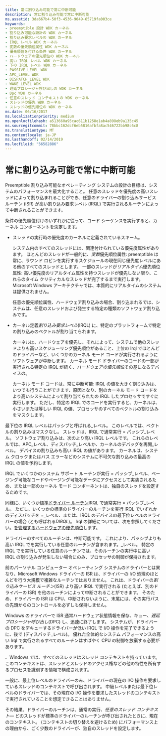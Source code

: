 ```yaml
---
title: 常に割り込み可能で常に中断可能
description: 常に割り込み可能で常に中断可能
ms.assetid: 3da667b4-50f3-4536-9049-65719fa003ce
keywords:
- preemptible 設計 WDK カーネル
- 割り込み可能な設計の WDK カーネル
- 割り込み要求レベルの WDK カーネル
- IRQL レベル WDK カーネル
- 変数の優先順位属性 WDK カーネル
- 優先順位を付ける条件 WDK カーネル
- ハードウェアの優先順位の WDK カーネル
- 高い IRQL レベル WDK カーネル
- 下の IRQL レベル WDK カーネル
- PASSIVE_LEVEL WDK
- APC_LEVEL WDK
- DISPATCH_LEVEL WDK
- WAKE_LEVEL WDK
- 遅延プロシージャ呼び出しの WDK カーネル
- Dpc WDK カーネル
- 任意のスレッド コンテキストの WDK カーネル
- スレッドの優先 WDK カーネル
- スレッドの優先順位の WDK カーネル
ms.date: 06/16/2017
ms.localizationpriority: medium
ms.openlocfilehash: a513660a95cac611b1258e1ab4a898eb9a135c45
ms.sourcegitcommit: 78bbc162dcf6eb5816afbfa8ac546722bb98c6c8
ms.translationtype: MT
ms.contentlocale: ja-JP
ms.lasthandoff: 02/14/2019
ms.locfileid: "56582886"
---
```

# <a name="always-preemptible-and-always-interruptible"></a>常に割り込み可能で常に中断可能





Preemptible 割り込み可能なオペレーティング システムの設計の目標は、システムのパフォーマンスを最大化すること。 任意のスレッドを優先度の高いスレッドによって割り込まれることができ、任意のドライバーの割り込みサービス ルーチン (ISR) が高い割り込み要求レベル (IRQL) で実行されるルーチンによって中断されることができます。

条件の優先順位付けのいずれかに従って、コード シーケンスを実行すると、カーネル コンポーネントを決定します。

-   スレッドの実行時の優先度のカーネルに定義されているスキーム。

    システム内のすべてのスレッドには、関連付けられている優先度属性があります。 ほとんどのスレッドが一般的に、*変数*優先順位属性: preemptible は常に、ラウンド ロビンを実行するスケジュールの現在同じ優先度レベルにある他のすべてのスレッドとします。 一部のスレッドが*リアルタイム*優先順位属性: 高い優先度のリアルタイム属性を持つスレッドが優先しない限り、これらのタイム クリティカルなスレッドが完了するまで実行します。 Microsoft Windows アーキテクチャでは、本質的にリアルタイムのシステムは提供されません。

    任意の優先順位属性、ハードウェア割り込みの場合、割り込まれるでは、システムは、任意のスレッドおよび発生する特定の種類のソフトウェア割り込みです。

-   カーネル定義*割り込み要求レベル*(IRQL) に、特定のプラットフォームで特定の割り込みのベクトルが割り当てられます。

    カーネルは、ハードウェアを優先し、それによって、システムで他のスレッドよりも高いスケジューリング優先順位があること、上位の Irql でほとんどのドライバーなど、いくつかのカーネル モード コードが実行されるようにソフトウェアが中断します。 カーネル モード ドライバーのコードの一部が実行される特定の IRQL が続く、*ハードウェアの優先順位*その基になるデバイスの。

    カーネル モード コードは、常に中断可能: IRQL の値を大きく割り込みは、いつでも行うことができます、原因となり、別のカーネル モード コードをより高いシステムによって割り当てられたの IRQL したプロセッサですぐに実行します。 ただし、特定の IRQL でのコードを実行すると、カーネルは、小さいまたは等しい IRQL の値、プロセッサのすべてのベクトルの割り込みをマスクします。

最下位の IRQL レベルはパッシブと呼ばれる\_レベル。 このレベルでは、ベクトルの割り込みはマスクなし。 スレッドは、IRQL で通常実行 = パッシブ\_レベル。 ソフトウェア割り込みは、次のより高い IRQL レベルです。 これらのレベルでは、APC\_レベル、ディスパッチ\_レベルか、カーネルのデバッグを再開\_レベル。 デバイスの割り込みも高い IRQL の値があります。 カーネルは、システム クロックまたはバス エラーなどのシステムに不可欠な割り込みの最高の IRQL の値を予約します。

IRQL でいくつかのシステム サポート ルーチンが実行 = パッシブ\_レベル、ページング可能なコードやページング可能なデータにアクセスとして実装されるため、または一部のカーネル モード コンポーネントは、独自のスレッドを設定するためです。

同様に、いくつか[標準ドライバー ルーチン](https://docs.microsoft.com/windows-hardware/drivers/kernel/introduction-to-standard-driver-routines)IRQL で通常実行 = パッシブ\_レベル。 ただし、いくつかの標準のドライバーのルーチンを実行 IRQL でいずれかのディスパッチを =\_レベル、または、IRQL のデバイスの最下位レベルのドライバーの場合 (とも呼ばれる*DIRQL*)。 Irql の詳細については、次を参照してください。[を管理するハードウェアの優先順位](managing-hardware-priorities.md)します。

ドライバーのすべてのルーチンは、中断可能です。 これにより、パッシブよりも高い IRQL でを実行している任意のルーチンが含まれます。\_レベル。 特定の IRQL でを実行している任意のルーチンでは、そのルーチンの実行中に高い IRQL の割り込みが発生しない場合にのみ、プロセッサの制御が保持されます。

前のパーソナル コンピューター オペレーティング システムのドライバーとは異なり、Microsoft Windows ドライバーの ISR は、ドライバーの I/O 処理のほとんどを行う大規模で複雑なルーチンではありません。 これは、ドライバーの*割り込みサービス ルーチン*(ISR) より高い IRQL で実行される (たとえば、別のドライバーの ISR) を他のルーチンによって中断されることができます。 そのため、ドライバーの ISR は CPU、中断されないように、末尾には、その実行パスの先頭からのコントロールを必ずしも保持しません。

Windows のドライバーで ISR 通常ハードウェア状態情報を保存、キュー、*遅延プロシージャ呼び出し*(DPC) し、迅速に終了します。 システムが、ドライバーの DPC をデキューするドライバーが低い IRQL で I/O 操作を完了できるように、後で (ディスパッチ\_レベル)。 優れた全体的なシステム パフォーマンスの高い Irql で実行されるすべてのルーチンはすばやく CPU の制御を放棄する必要があります。

、Windows では、すべてのスレッドはスレッド コンテキストを持っています。 このコンテキストは、スレッドとスレッドのアクセス権などの他の特性を所有するプロセスを識別する情報で構成されます。

一般に、最上位レベルのドライバーのみ、ドライバーの現在の I/O 操作を要求しているスレッドのコンテキストで呼び出されます。 中級レベルまたは最下位レベルのドライバーでは、その現在の I/O 操作を要求したスレッドのコンテキストで実行されていることを想定できることはありません。

その結果、ドライバーのルーチンは、通常の実行、*任意のスレッド コンテキスト*— どのスレッドが標準のドライバーのルーチンが呼び出されたときに、現在のコンテキスト。 (コンテキストの切り替えを避けるため) にパフォーマンス上の理由から、ごく少数のドライバーが、独自のスレッドを設定します。

 

 




